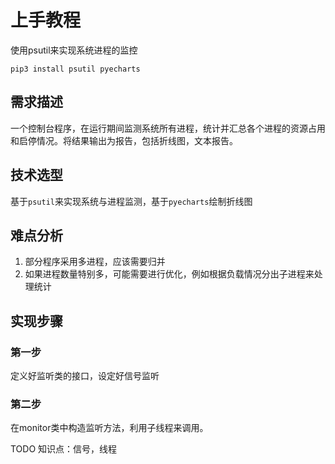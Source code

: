 # 上手教程

使用psutil来实现系统进程的监控

```shell
pip3 install psutil pyecharts
```

## 需求描述

一个控制台程序，在运行期间监测系统所有进程，统计并汇总各个进程的资源占用和启停情况。将结果输出为报告，包括折线图，文本报告。

## 技术选型

基于`psutil`来实现系统与进程监测，基于`pyecharts`绘制折线图

## 难点分析

1. 部分程序采用多进程，应该需要归并
2. 如果进程数量特别多，可能需要进行优化，例如根据负载情况分出子进程来处理统计

## 实现步骤

### 第一步

定义好监听类的接口，设定好信号监听

### 第二步

在monitor类中构造监听方法，利用子线程来调用。



TODO 知识点：信号，线程
